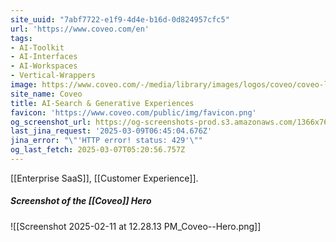 ```yaml
---
site_uuid: "7abf7722-e1f9-4d4e-b16d-0d824957cfc5"
url: 'https://www.coveo.com/en'
tags:
- AI-Toolkit
- AI-Interfaces
- AI-Workspaces
- Vertical-Wrappers
image: https://www.coveo.com/-/media/library/images/logos/coveo/coveo-logo-ogimage-reskin.png
site_name: Coveo
title: AI-Search & Generative Experiences
favicon: 'https://www.coveo.com/public/img/favicon.png'
og_screenshot_url: https://og-screenshots-prod.s3.amazonaws.com/1366x768/80/false/761047facaa18ea19ca4343906c6f818acedc57267b411fa0e7b7fe6f71d7337.jpeg
last_jina_request: '2025-03-09T06:45:04.676Z'
jina_error: "\"'HTTP error! status: 429'\""
og_last_fetch: 2025-03-07T05:20:56.757Z
---
```

[[Enterprise SaaS]], [[Customer Experience]]. 
##### Screenshot of the [[Coveo]] Hero
![[Screenshot 2025-02-11 at 12.28.13 PM_Coveo--Hero.png]]
